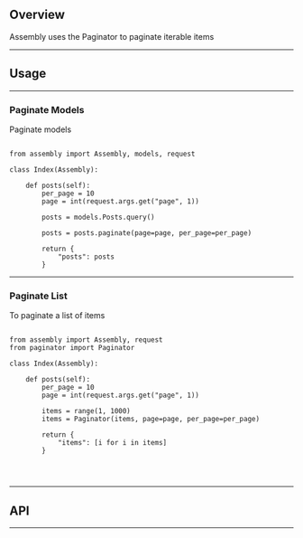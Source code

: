 
## Overview

Assembly uses the Paginator to paginate iterable items

---

## Usage

---

### Paginate Models

Paginate models

```

from assembly import Assembly, models, request

class Index(Assembly):

    def posts(self):
        per_page = 10
        page = int(request.args.get("page", 1))

        posts = models.Posts.query()

        posts = posts.paginate(page=page, per_page=per_page)

        return {
            "posts": posts
        }

```



---

### Paginate List

To paginate a list of items

```

from assembly import Assembly, request
from paginator import Paginator

class Index(Assembly):

    def posts(self):
        per_page = 10
        page = int(request.args.get("page", 1))

        items = range(1, 1000)
        items = Paginator(items, page=page, per_page=per_page)

        return {
            "items": [i for i in items]
        }




```

---

## API

---
